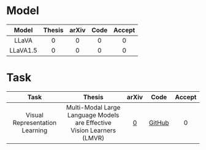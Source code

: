 # Model
| Model | Thesis | arXiv | Code | Accept |
| :---: | :---: | :---: | :---: | :---: | 
| LLaVA | 0 | 0 | 0 | 0 |
| LLaVA1.5 | 0 | 0 | 0 | 0 |


# Task
| Task | Thesis | arXiv | Code | Accept |
| :---: | :---: | :---: | :---: | :---: | 
| Visual Representation Learning | Multi-Modal Large Language Models are Effective Vision Learners (LMVR) | [0](https://openaccess.thecvf.com/content/WACV2025/papers/Sun_Multi-Modal_Large_Language_Models_are_Effective_Vision_Learners_WACV_2025_paper.pdf) | [GitHub](https://github.com/lisun-ai/LMVR) | 0 |
